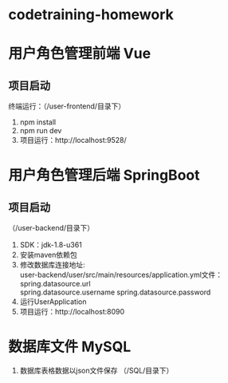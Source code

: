 # codetraining-homework

# 用户角色管理前端  Vue

## 项目启动
终端运行：（/user-frontend/目录下）
1. npm install
2. npm run dev
3. 项目运行：http://localhost:9528/




# 用户角色管理后端  SpringBoot

## 项目启动
（/user-backend/目录下）
1. SDK：jdk-1.8-u361
2. 安装maven依赖包
3. 修改数据库连接地址:  
user-backend/user/src/main/resources/application.yml文件：
    spring.datasource.url    
    spring.datasource.username 
    spring.datasource.password
3. 运行UserApplication
4. 项目运行：http://localhost:8090

# 数据库文件 MySQL
1. 数据库表格数据以json文件保存 （/SQL/目录下）



